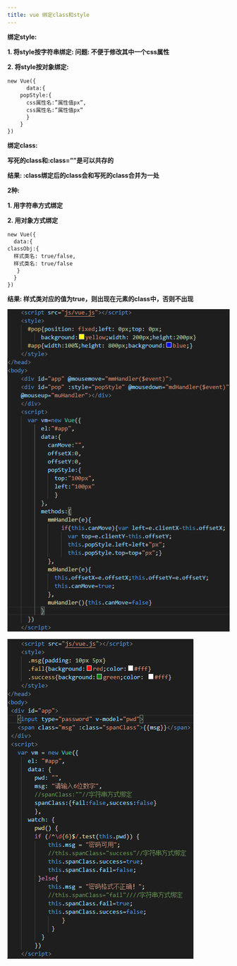 ```yaml
---
title: vue 绑定class和style
---
```




 **绑定style:**

**1. 将style按字符串绑定: 问题: 不便于修改其中一个css属性**

**2. 将style按对象绑定:**

```
new Vue({
      data:{
    popStyle:{
      css属性名:”属性值px”,
      css属性名:”属性值px”
      }
    }
})
```



 **绑定class:**

 **写死的class和:class=””是可以共存的**

  **结果: :class绑定后的class会和写死的class合并为一处**

 **2种:**

**1. 用字符串方式绑定**

**2. 用对象方式绑定**

```
new Vue({
  data:{
classObj:{
  样式类名: true/false,
  样式类名: true/false
   }
  }
})
```

**结果: 样式类对应的值为true，则出现在元素的class中，否则不出现**

![imager](https://raw.githubusercontent.com/kevin9281/-/master/c1.png)

![imager](https://raw.githubusercontent.com/kevin9281/-/master/c2.png)

